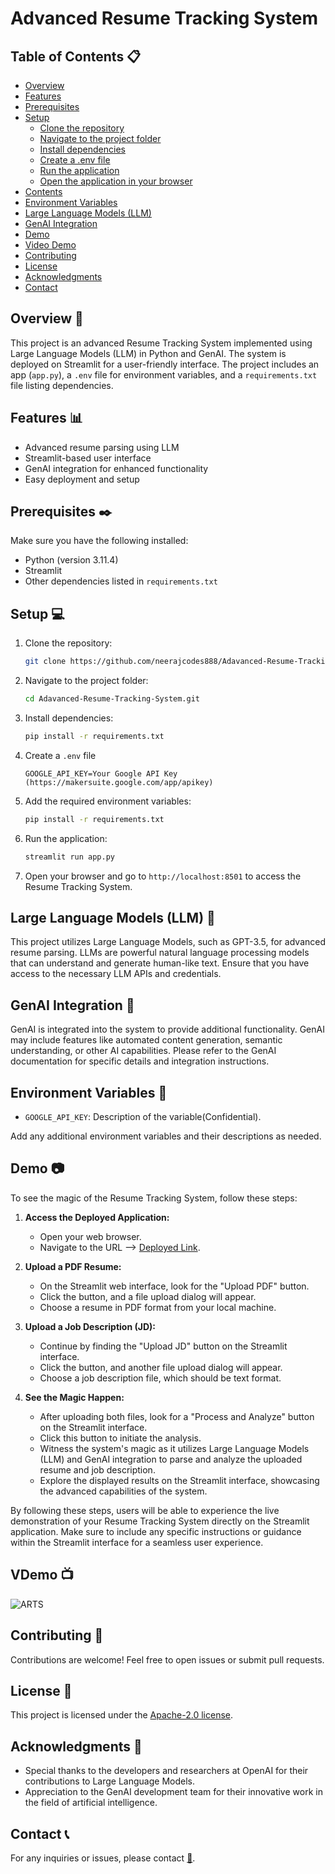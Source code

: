 # Advanced Resume Tracking System




## Table of Contents 📋

- [Overview](#overview)
- [Features](#features)
- [Prerequisites](#prerequisites)
- [Setup](#setup)
  - [Clone the repository]()
  - [Navigate to the project folder](#navigate-to-the-project-folder)
  - [Install dependencies](#install-dependencies)
  - [Create a .env file](#create-a-env-file)
  - [Run the application](#run-the-application)
  - [Open the application in your browser](#open-the-application-in-your-browser)
- [Contents](#contents)
- [Environment Variables](#environment-variables)
- [Large Language Models (LLM)](#large-language-models-llm)
- [GenAI Integration](#genai-integration)
- [Demo](#demo)
- [Video Demo](#VDemo)
- [Contributing](#contributing)
- [License](#license)
- [Acknowledgments](#acknowledgments)
- [Contact](#contact)

## Overview 📜

This project is an advanced Resume Tracking System implemented using Large Language Models (LLM) in Python and GenAI. The system is deployed on Streamlit for a user-friendly interface. The project includes an app (`app.py`), a `.env` file for environment variables, and a `requirements.txt` file listing dependencies.

## Features 📊

- Advanced resume parsing using LLM
- Streamlit-based user interface
- GenAI integration for enhanced functionality
- Easy deployment and setup

## Prerequisites ✒️

Make sure you have the following installed:

- Python (version 3.11.4)
- Streamlit
- Other dependencies listed in `requirements.txt`

## Setup 💻

1. Clone the repository:

    ```bash
    git clone https://github.com/neerajcodes888/Adavanced-Resume-Tracking-System.git
    ```

2. Navigate to the project folder:

    ```bash
    cd Adavanced-Resume-Tracking-System.git
    ```

3. Install dependencies:

    ```bash
    pip install -r requirements.txt
    ```

4. Create a `.env` file 

    ```
    GOOGLE_API_KEY=Your Google API Key  (https://makersuite.google.com/app/apikey)
    
    ```

5. Add the required environment variables:

   ```bash
   pip install -r requirements.txt
   ```
   

6. Run the application:

    ```bash
    streamlit run app.py
    ```

6. Open your browser and go to `http://localhost:8501` to access the Resume Tracking System.


## Large Language Models (LLM) 📂

This project utilizes Large Language Models, such as GPT-3.5, for advanced resume parsing. LLMs are powerful natural language processing models that can understand and generate human-like text. Ensure that you have access to the necessary LLM APIs and credentials.

## GenAI Integration 🔌

GenAI is integrated into the system to provide additional functionality. GenAI may include features like automated content generation, semantic understanding, or other AI capabilities. Please refer to the GenAI documentation for specific details and integration instructions.

## Environment Variables 📰

- `GOOGLE_API_KEY`: Description of the variable(Confidential).

Add any additional environment variables and their descriptions as needed.



## Demo  📷

To see the magic of the Resume Tracking System, follow these steps:

1. **Access the Deployed Application:**
   - Open your web browser.
   - Navigate to the URL --> [Deployed Link](https://advancedresumetracking.onrender.com/).

2. **Upload a PDF Resume:**
   - On the Streamlit web interface, look for the "Upload PDF" button.
   - Click the button, and a file upload dialog will appear.
   - Choose a resume in PDF format from your local machine.

3. **Upload a Job Description (JD):**
   - Continue by finding the "Upload JD" button on the Streamlit interface.
   - Click the button, and another file upload dialog will appear.
   - Choose a job description file, which should be text format.

4. **See the Magic Happen:**
   - After uploading both files, look for a "Process and Analyze" button on the Streamlit interface.
   - Click this button to initiate the analysis.
   - Witness the system's magic as it utilizes Large Language Models (LLM) and GenAI integration to parse and analyze the uploaded resume and job description.
   - Explore the displayed results on the Streamlit interface, showcasing the advanced capabilities of the system.

By following these steps, users will be able to experience the live demonstration of your Resume Tracking System directly on the Streamlit application. Make sure to include any specific instructions or guidance within the Streamlit interface for a seamless user experience.

## VDemo  📺

![ARTS](https://github.com/neerajcodes888/Adavanced-Resume-Tracking-System-/assets/98253646/1ebb5e63-d4db-465f-b12e-1daf16e3e354)

## Contributing  👯

Contributions are welcome! Feel free to open issues or submit pull requests.

## License 📝

This project is licensed under the [Apache-2.0 license](https://github.com/neerajcodes888/Adavanced-Resume-Tracking-System-?tab=Apache-2.0-1-ov-file).

## Acknowledgments 🙏

- Special thanks to the developers and researchers at OpenAI for their contributions to Large Language Models.
- Appreciation to the GenAI development team for their innovative work in the field of artificial intelligence.

## Contact 📞

For any inquiries or issues, please contact [💬](https://www.linkedin.com/in/neeraj-kumar-9a75811a2/).

